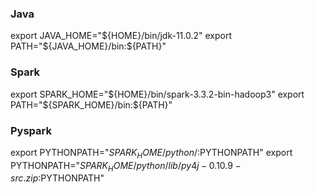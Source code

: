 
### Java
export JAVA_HOME="${HOME}/bin/jdk-11.0.2"
export PATH="${JAVA_HOME}/bin:${PATH}"

### Spark
export SPARK_HOME="${HOME}/bin/spark-3.3.2-bin-hadoop3"
export PATH="${SPARK_HOME}/bin:${PATH}"

### Pyspark
export PYTHONPATH="${SPARK_HOME}/python/:$PYTHONPATH"
export PYTHONPATH="${SPARK_HOME}/python/lib/py4j-0.10.9-src.zip:$PYTHONPATH"